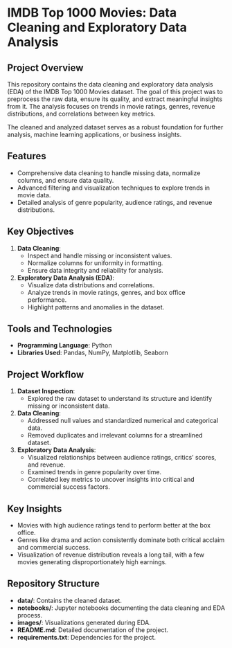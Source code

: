 # IMDB Top 1000 Movies: Data Cleaning and Exploratory Data Analysis  

## Project Overview  
This repository contains the data cleaning and exploratory data analysis (EDA) of the IMDB Top 1000 Movies dataset. The goal of this project was to preprocess the raw data, ensure its quality, and extract meaningful insights from it. The analysis focuses on trends in movie ratings, genres, revenue distributions, and correlations between key metrics.  

The cleaned and analyzed dataset serves as a robust foundation for further analysis, machine learning applications, or business insights.  

## Features  
- Comprehensive data cleaning to handle missing data, normalize columns, and ensure data quality.  
- Advanced filtering and visualization techniques to explore trends in movie data.  
- Detailed analysis of genre popularity, audience ratings, and revenue distributions.  

## Key Objectives  
1. **Data Cleaning**:  
   - Inspect and handle missing or inconsistent values.  
   - Normalize columns for uniformity in formatting.  
   - Ensure data integrity and reliability for analysis.  
2. **Exploratory Data Analysis (EDA)**:  
   - Visualize data distributions and correlations.  
   - Analyze trends in movie ratings, genres, and box office performance.  
   - Highlight patterns and anomalies in the dataset.  

## Tools and Technologies  
- **Programming Language**: Python  
- **Libraries Used**: Pandas, NumPy, Matplotlib, Seaborn  

## Project Workflow  
1. **Dataset Inspection**:  
   - Explored the raw dataset to understand its structure and identify missing or inconsistent data.  
2. **Data Cleaning**:  
   - Addressed null values and standardized numerical and categorical data.  
   - Removed duplicates and irrelevant columns for a streamlined dataset.  
3. **Exploratory Data Analysis**:  
   - Visualized relationships between audience ratings, critics’ scores, and revenue.  
   - Examined trends in genre popularity over time.  
   - Correlated key metrics to uncover insights into critical and commercial success factors.  

## Key Insights  
- Movies with high audience ratings tend to perform better at the box office.  
- Genres like drama and action consistently dominate both critical acclaim and commercial success.  
- Visualization of revenue distribution reveals a long tail, with a few movies generating disproportionately high earnings.  

## Repository Structure  
- **data/**: Contains the cleaned dataset.  
- **notebooks/**: Jupyter notebooks documenting the data cleaning and EDA process.  
- **images/**: Visualizations generated during EDA.  
- **README.md**: Detailed documentation of the project.  
- **requirements.txt**: Dependencies for the project.  
